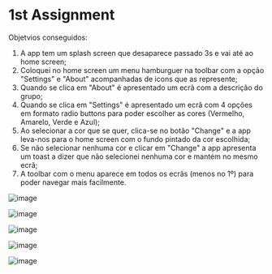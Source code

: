 # 1st Assignment

Objetvios conseguidos:

  1) A app tem um splash screen que desaparece passado 3s e vai até ao home screen;
  2) Coloquei no home screen um menu hamburguer na toolbar com a opção "Settings" e "About" acompanhadas de icons que as represente;
  3) Quando se clica em "About" é apresentado um ecrã com a descrição do grupo;
  4) Quando se clica em "Settings" é apresentado um ecrã com 4 opções em formato radio buttons para poder escolher as cores (Vermelho, Amarelo, Verde e Azul);
  5) Ao selecionar a cor que se quer, clica-se no botão "Change" e a app leva-nos para o home screen com o fundo pintado da cor escolhida;
  6) Se não selecionar nenhuma cor e clicar em "Change" a app apresenta um toast a dizer que não selecionei nenhuma cor e mantém no mesmo ecrã;
  7) A toolbar com o menu aparece em todos os ecrãs (menos no 1º) para poder navegar mais facilmente.

![image](https://user-images.githubusercontent.com/56196839/135767621-5a8e18a8-d3a2-4020-9493-6a24525a5056.png)

![image](https://user-images.githubusercontent.com/56196839/135767650-2acd4a31-496f-461f-a399-3afb0bad6ddd.png)

![image](https://user-images.githubusercontent.com/56196839/135767694-2a834502-c82e-4897-81fe-89c67af248b0.png)

![image](https://user-images.githubusercontent.com/56196839/135767659-be9577c4-dd96-4b33-879e-a435e6d4635f.png)

![image](https://user-images.githubusercontent.com/56196839/135767721-bb8f8be7-01b6-4227-b7c4-31920b734e83.png)
